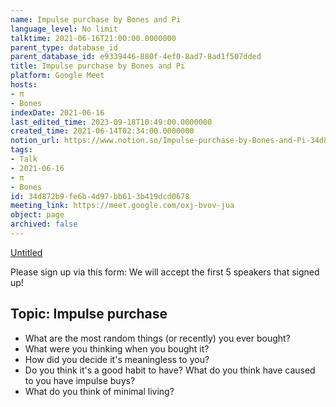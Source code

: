 ```yaml
---
name: Impulse purchase by Bones and Pi
language_level: No limit
talktime: 2021-06-16T21:00:00.0000000
parent_type: database_id
parent_database_id: e9339446-880f-4ef0-8ad7-8ad1f507dded
title: Impulse purchase by Bones and Pi
platform: Google Meet
hosts:
- π
- Bones
indexDate: 2021-06-16
last_edited_time: 2023-09-18T10:49:00.0000000
created_time: 2021-06-14T02:34:00.0000000
notion_url: https://www.notion.so/Impulse-purchase-by-Bones-and-Pi-34d872b9fe6b4d97bb613b419dcd0678
tags:
- Talk
- 2021-06-16
- π
- Bones
id: 34d872b9-fe6b-4d97-bb61-3b419dcd0678
meeting_link: https://meet.google.com/oxj-bvov-jua
object: page
archived: false
---
```


[Untitled](https://www.notion.so/cd877e06ad7149f69157f2c71bad5cca)   

Please sign up via this form:
We will accept the first  5 speakers  that signed up! 


## Topic: Impulse purchase

   - What are the most random things (or recently) you ever bought?
   - What were you thinking when you bought it?
   - How did you decide it's meaningless to you?
   - Do you think it's a good habit to have? What do you think have caused to you have impulse buys?
   - What do you think of minimal living?




